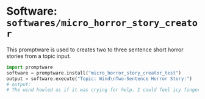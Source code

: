 # Software: `softwares/micro_horror_story_creator`

This promptware is used to creates two to three sentence short horror stories from a topic input.

```python
import promptware
software = promptware.install("micro_horror_story_creator_test")
output = software.execute("Topic: Wind\nTwo-Sentence Horror Story:")
# output:
# The wind howled as if it was crying for help. I could feel icy fingers brushing against my skin, beckoning me to follow them.
```